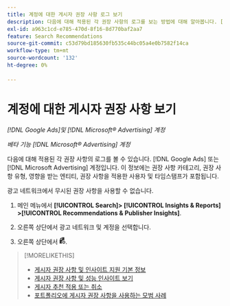 ```yaml
---
title: 계정에 대한 게시자 권장 사항 로그 보기
description: 다음에 대해 적용된 각 권장 사항의 로그를 보는 방법에 대해 알아봅니다. [!DNL Google Ads] 또는 [!DNL Microsoft Advertising] 계정입니다.
exl-id: a963c1cd-e785-470d-8f16-8d770baf2aa7
feature: Search Recommendations
source-git-commit: c53d79bd185630fb535c44bc05a4e0b7582f14ca
workflow-type: tm+mt
source-wordcount: '132'
ht-degree: 0%

---
```


# 계정에 대한 게시자 권장 사항 보기

*[!DNL Google Ads]및 [!DNL Microsoft® Advertising] 계정*

*베타 기능 [!DNL Microsoft® Advertising] 계정*

다음에 대해 적용된 각 권장 사항의 로그를 볼 수 있습니다. [!DNL Google Ads] 또는 [!DNL Microsoft Advertising] 계정입니다. 이 정보에는 권장 사항 카테고리, 권장 사항 유형, 영향을 받는 엔티티, 권장 사항을 적용한 사용자 및 타임스탬프가 포함됩니다.

광고 네트워크에서 무시된 권장 사항을 사용할 수 없습니다.

1. 메인 메뉴에서 **[!UICONTROL Search]> [!UICONTROL Insights & Reports] >[!UICONTROL Recommendations & Publisher Insights]**.

1. 오른쪽 상단에서 광고 네트워크 및 계정을 선택합니다.

1. 오른쪽 상단에서 ![권장 사항 로그](/help/search-social-commerce/assets/recommendations-log-view.png "권장 사항 로그").

>[!MORELIKETHIS]
>
>* [게시자 권장 사항 및 인사이트 지원 기본 정보](recommendation-support.md)
>* [게시자 권장 사항 및 성능 인사이트 보기](recommendation-view.md)
>* [게시자 추천 적용 또는 취소](recommendation-apply-dismiss.md)
>* [포트폴리오에 게시자 권장 사항을 사용하는 모범 사례](recommendation-best-practices.md)
